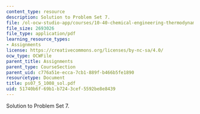 ```yaml
---
content_type: resource
description: Solution to Problem Set 7.
file: /ol-ocw-studio-app/courses/10-40-chemical-engineering-thermodynamics-fall-2003/51740b6f69b1b7243cef5592be8e8439_ps07_5_1008_sol.pdf
file_size: 2693026
file_type: application/pdf
learning_resource_types:
- Assignments
license: https://creativecommons.org/licenses/by-nc-sa/4.0/
ocw_type: OCWFile
parent_title: Assignments
parent_type: CourseSection
parent_uid: c776a51e-ecca-7cb1-889f-b466b5fe1890
resourcetype: Document
title: ps07_5_1008_sol.pdf
uid: 51740b6f-69b1-b724-3cef-5592be8e8439
---
```

Solution to Problem Set 7.